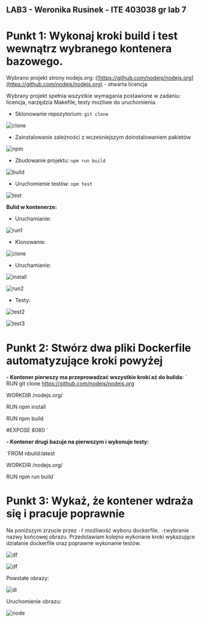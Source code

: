 ## **LAB3 - Weronika Rusinek - ITE  403038 gr lab 7**

# Punkt 1: Wykonaj kroki build i test wewnątrz wybranego kontenera bazowego.
Wybrano projekt strony nodejs.org: ([https://github.com/nodejs/nodejs.org](https://github.com/nodejs/nodejs.org) - otwarta licencja

Wybrany projekt spełnia wszystkie wymagania postawione w zadaniu: licencja, narzędzia Makefile, testy możliwe do uruchomienia.

- Sklonowanie repozytorium:  `git clone`


![clone](./git_clone.png)

- Zainstalowanie zależności z wcześniejszym doinstalowaniem pakietów 

![npm](./npm_install.png)
- Zbudowanie projektu: `npm run build`

![build](./run_build.png)
- Uruchomienie testów:  `npm test`

![test](./npm_test.png)

**Bulid w kontenerze:**
- Uruchamianie: 

![run1](./run.png)
- Klonowanie:

![clone](./clone_d.png)
- Uruchamianie: 

![install](./install_d.png)

![run2](./run_d.png)
- Testy: 

![test2](./test_d.png)

![test3](./test_d1.png)

# Punkt 2: Stwórz dwa pliki Dockerfile automatyzujące kroki powyżej

**- Kontener pierwszy ma przeprowadzać wszystkie kroki aż do bulida:**
` RUN git clone  https://github.com/nodejs/nodejs.org

WORKDIR /nodejs.org/

RUN npm install

RUN npm build

#EXPOSE 8080 `

**- Kontener drugi bazuje na pierwszym i wykonuje testy:**

`FROM nbuild:latest

WORKDIR /nodejs.org/

RUN npm run build`

# Punkt 3: Wykaż, że kontener wdraża się i pracuje poprawnie

Na poniższym zrzucie przez `-f` możliwość wyboru dockerfile. `-t`wybranie nazwy końcowej obrazu. 
Przedstawiam kolejno wykonane kroki wykazujące działanie dockerfile oraz poprawne wykonanie testów. 

![df](./df1.png)

![df](./df2.png)

Powstałe obrazy: 

![di](./docker_images.png)

Uruchomienie obrazu: 


![node](./nodejs.png)

